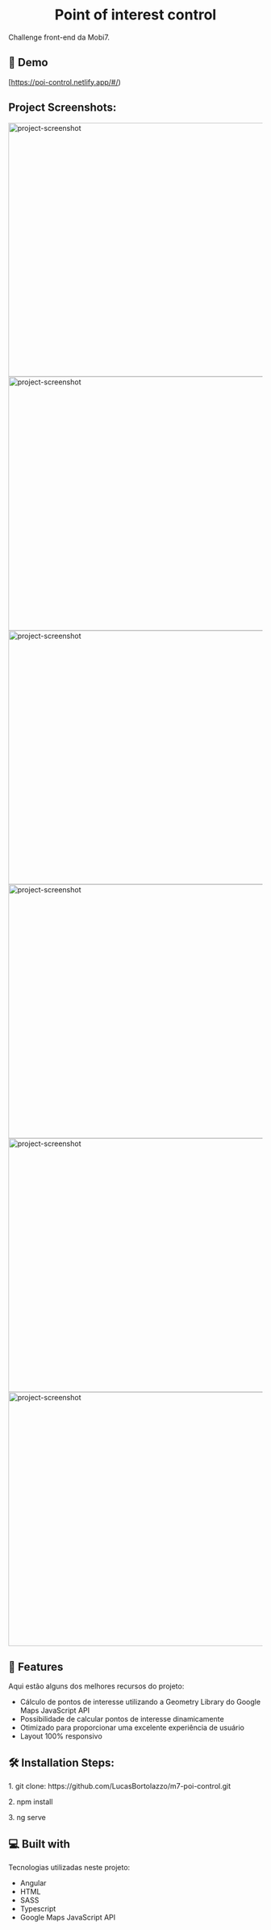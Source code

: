 <h1 align="center" id="title">Point of interest control</h1>

<p id="description">Challenge front-end da Mobi7.</p>

<h2>🚀 Demo</h2>

[https://poi-control.netlify.app/#/)

<h2>Project Screenshots:</h2>

<img src="https://github.com/LucasBortolazzo/m7-poi-control/blob/master/screenshots/7.png" alt="project-screenshot" width="960" height="503/">

<img src="https://github.com/LucasBortolazzo/m7-poi-control/blob/master/screenshots/8.png" alt="project-screenshot" width="960" height="503/">

<img src="https://github.com/LucasBortolazzo/m7-poi-control/blob/master/screenshots/9.png" alt="project-screenshot" width="960" height="503/">

<img src="https://github.com/LucasBortolazzo/m7-poi-control/blob/master/screenshots/10.png" alt="project-screenshot" width="960" height="503/">

<img src="https://github.com/LucasBortolazzo/m7-poi-control/blob/master/screenshots/11.png" alt="project-screenshot" width="960" height="503/">

<img src="https://github.com/LucasBortolazzo/m7-poi-control/blob/master/screenshots/12.png" alt="project-screenshot" width="960" height="503/">
  
<h2>🧐 Features</h2>

Aqui estão alguns dos melhores recursos do projeto:

*   Cálculo de pontos de interesse utilizando a Geometry Library do Google Maps JavaScript API
*   Possibilidade de calcular pontos de interesse dinamicamente
*   Otimizado para proporcionar uma excelente experiência de usuário
*   Layout 100% responsivo

<h2>🛠️ Installation Steps:</h2>

<p>1. git clone: https://github.com/LucasBortolazzo/m7-poi-control.git</p>

<p>2. npm install</p>

<p>3. ng serve</p>

  
  
<h2>💻 Built with</h2>

Tecnologias utilizadas neste projeto:

*   Angular
*   HTML
*   SASS
*   Typescript
*   Google Maps JavaScript API
